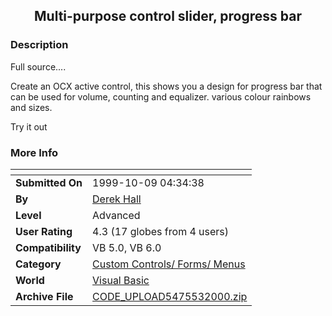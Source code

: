 ﻿<div align="center">

## Multi\-purpose control slider, progress bar


</div>

### Description

Full source....

Create an OCX active control, this shows you a design for progress bar that can be used for volume, counting and equalizer. various colour rainbows and sizes.

Try it out
 
### More Info
 


<span>             |<span>
---                |---
**Submitted On**   |1999-10-09 04:34:38
**By**             |[Derek Hall](https://github.com/Planet-Source-Code/PSCIndex/blob/master/ByAuthor/derek-hall.md)
**Level**          |Advanced
**User Rating**    |4.3 (17 globes from 4 users)
**Compatibility**  |VB 5\.0, VB 6\.0
**Category**       |[Custom Controls/ Forms/  Menus](https://github.com/Planet-Source-Code/PSCIndex/blob/master/ByCategory/custom-controls-forms-menus__1-4.md)
**World**          |[Visual Basic](https://github.com/Planet-Source-Code/PSCIndex/blob/master/ByWorld/visual-basic.md)
**Archive File**   |[CODE\_UPLOAD5475532000\.zip](https://github.com/Planet-Source-Code/derek-hall-multi-purpose-control-slider-progress-bar__1-7831/archive/master.zip)








